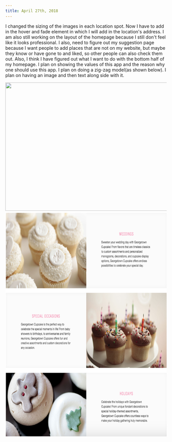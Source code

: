 ```yaml
---
title: April 27th, 2018
---
```


I changed the sizing of the images in each location spot. Now I have to add in the hover and fade element in which I will add in the location's address. I am also still working on the layout of the homepage because I still don't feel like it looks professional. I also, need to figure out my suggestion page because I want people to add places that are not on my website, but maybe they know or have gone to and liked, so other people can also check them out. Also, I think I have figured out what I want to do with the bottom half of my homepage. I plan on showing the values of this app and the reason why one should use this app. I plan on doing a zig-zag model(as shown below). I plan on having an image and then text along side with it.

<img src="assets/improvedlayout.jpg" width="600px" height="400px">
<img src="assets/samplelayout.jpg" width="550px" height="700px">